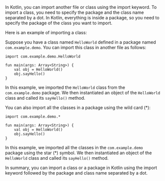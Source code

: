 In Kotlin, you can import another file or class using the import keyword. To import a class, you need to specify the package and the class name separated by a dot. In Kotlin, everything is inside a package, so you need to specify the package of the class you want to import.

Here is an example of importing a class:

Suppose you have a class named `HelloWorld` defined in a package named `com.example.demo`. You can import this class in another file as follows:

```
import com.example.demo.HelloWorld

fun main(args: Array<String>) {
    val obj = HelloWorld()
    obj.sayHello()
}
```

In this example, we imported the `HelloWorld` class from the `com.example.demo` package. We then instantiated an object of the `HelloWorld` class and called its `sayHello()` method.

You can also import all the classes in a package using the wild card (*):

```
import com.example.demo.*

fun main(args: Array<String>) {
    val obj = HelloWorld()
    obj.sayHello()
}
```

In this example, we imported all the classes in the `com.example.demo` package using the star (*) symbol. We then instantiated an object of the `HelloWorld` class and called its `sayHello()` method.

In summary, you can import a class or a package in Kotlin using the import keyword followed by the package and class name separated by a dot.